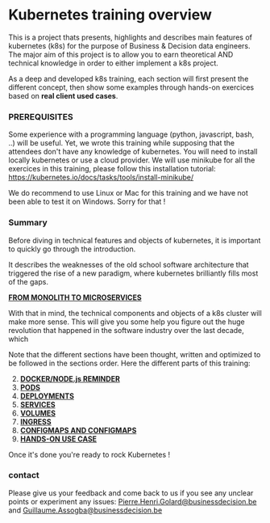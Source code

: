 # Kubernetes training overview

This is a project thats presents, highlights and describes main features of kubernetes (k8s) for the purpose of Business & Decision data engineers. The major aim of this project is to allow you to earn theoretical AND technical knowledge in order to either implement a k8s project.

As a deep and developed k8s training, each section will first present the different concept, then show some examples through hands-on exercices based on **real client used cases**.

### PREREQUISITES

Some experience with a programming language (python, javascript, bash, ..) will be useful. Yet, we wrote this training while supposing that the attendees don't have any knowledge of kubernetes.
You will need to install locally kubernetes or use a cloud provider.
We will use minikube for all the exercices in this training, please follow this installation tutorial: https://kubernetes.io/docs/tasks/tools/install-minikube/

We do recommend to use Linux or Mac for this training and we have not been able to test it on Windows. Sorry for that !

### Summary

Before diving in technical features and objects of kubernetes, it is important to quickly go through the introduction.

It describes the weaknesses of the old school software architecture that triggered the rise of a new paradigm, where kubernetes brilliantly fills most of the gaps.

**[FROM MONOLITH TO MICROSERVICES](introduction.md)**

With that in mind, the technical components and objects of a k8s cluster will make more sense.
This will give you some help you figure out the huge revolution that happened in the software industry over the last decade, which  

Note that the different sections have been thought, written and optimized to be followed in the sections order.
Here the different parts of this training:

2. **[DOCKER/NODE.js REMINDER](docker-image/reminder.md)**
3. **[PODS](1-PODS/pods.md)**
4. **[DEPLOYMENTS](2-DEPLOYMENTS/deployments.md)**
5. **[SERVICES](3-SERVICES/services.md)**
6. **[VOLUMES](4-VOLUMES/volumes.md)**
7. **[INGRESS](5-INGRESS/ingress.md)**
8. **[CONFIGMAPS AND CONFIGMAPS](6-CONFIGMAPS_SECRETS/secrets.md)**
10. **[HANDS-ON USE CASE](USE_CASES/usecases.md)**

Once it's done you're ready to rock Kubernetes !

### contact

Please give us your feedback and come back to us if you see any unclear points or experiment any issues:
Pierre.Henri.Golard@businessdecision.be and Guillaume.Assogba@businessdecision.be
